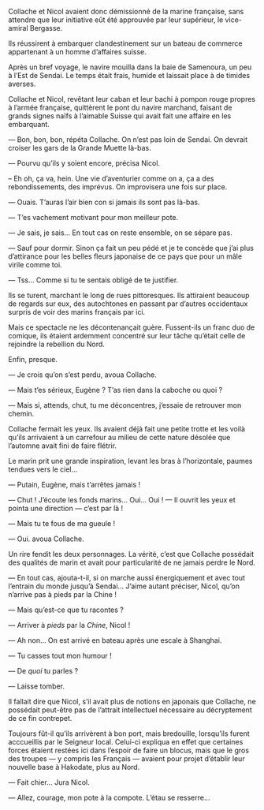 Collache et Nicol avaient donc démissionné de la marine française, sans
attendre que leur initiative eût été approuvée par leur supérieur, le
vice-amiral Bergasse.

Ils réussirent à embarquer clandestinement sur un bateau de commerce
appartenant à un homme d’affaires suisse.

Après un bref voyage, le navire mouilla dans la baie de Samenoura, un peu à
l’Est de Sendai. Le temps était frais, humide et laissait place à de timides
averses.

Collache et Nicol, revêtant leur caban et leur bachi à pompon rouge propres à
l’armée française, quittèrent le pont du navire marchand, faisant de grands
signes naïfs à l’aimable Suisse qui avait fait une affaire en les embarquant.

— Bon, bon, bon, répéta Collache. On n’est pas loin de Sendai. On devrait
croiser les gars de la Grande Muette là-bas.

— Pourvu qu’ils y soient encore, précisa Nicol.

– Eh oh, ça va, hein. Une vie d’aventurier comme on a, ça a des
rebondissements, des imprévus. On improvisera une fois sur place.

— Ouais. T’auras l’air bien con si jamais ils sont pas là-bas.

— T’es vachement motivant pour mon meilleur pote.

— Je sais, je sais… En tout cas on reste ensemble, on se sépare pas.

— Sauf pour dormir. Sinon ça fait un peu pédé et je te concède que j’ai plus
d’attirance pour les belles fleurs japonaise de ce pays que pour un mâle virile
comme toi.

— Tss… Comme si tu te sentais obligé de te justifier.

Ils se turent, marchant le long de rues pittoresques. Ils attiraient beaucoup
de regards sur eux, des autochtones en passant par d’autres occidentaux surpris
de voir des marins français par ici.

Mais ce spectacle ne les décontenançait guère. Fussent-ils un franc duo de
comique, ils étaient ardemment concentré sur leur tâche qu’était celle de
rejoindre la rebellion du Nord.

Enfin, presque.

— Je crois qu’on s’est perdu, avoua Collache.

— Mais t’es sérieux, Eugène ? T’as rien dans la caboche ou quoi ?

— Mais si, attends, chut, tu me déconcentres, j’essaie de retrouver mon chemin.

Collache fermait les yeux. Ils avaient déjà fait une petite trotte et les voilà
qu’ils arrivaient à un carrefour au milieu de cette nature désolée que
l’automne avait fini de faire flétrir.

Le marin prit une grande inspiration, levant les bras à l’horizontale, paumes
tendues vers le ciel…

— Putain, Eugène, mais t’arrêtes jamais !

— Chut ! J’écoute les fonds marins… Oui… Oui ! — Il ouvrit les yeux et pointa
une direction — c’est par là !

— Mais tu te fous de ma gueule !

— Oui. avoua Collache.

Un rire fendit les deux personnages. La vérité, c’est que Collache possédait
des qualités de marin et avait pour particularité de ne jamais perdre le
Nord.

— En tout cas, ajouta-t-il, si on marche aussi énergiquement et avec tout
l’entrain du monde jusqu’à Sendai… J’aime autant préciser, Nicol, qu’on
n’arrive pas à pieds par la Chine !

— Mais qu’est-ce que tu racontes ?

— Arriver à *pieds* par la *Chine*, Nicol !

— Ah non… On est arrivé en bateau après une escale à Shanghai.

— Tu casses tout mon humour !

— De *quoi* tu parles ?

— Laisse tomber.

Il fallait dire que Nicol, s’il avait plus de notions en japonais que Collache,
ne possédait peut-être pas de l’attrait intellectuel nécessaire au décryptement
de ce fin contrepet.

Toujours fût-il qu’ils arrivèrent à bon port, mais bredouille, lorsqu’ils
furent acccueillis par le Seigneur local. Celui-ci expliqua en effet que
certaines forces étaient restées ici dans l’espoir de faire un blocus, mais que
le gros des troupes — y compris les Français — avaient pour projet d’établir
leur nouvelle base à Hakodate, plus au Nord.

— Fait chier… Jura Nicol.

— Allez, courage, mon pote à la compote. L’étau se resserre…
